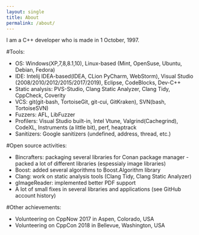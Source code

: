 ```yaml
---
layout: single
title: About
permalink: /about/
---
```

I am a C++ developer who is made in 1 October, 1997.

#Tools:
* OS: Windows(XP,7,8,8.1,10), Linux-based (Mint, OpenSuse, Ubuntu, Debian, Fedora)
* IDE: Intelij IDEA-based(IDEA, CLion PyCharm, WebStorm), Visual Studio (2008/2010/2012/2015/2017/2019), Eclipse, CodeBlocks, Dev-C++
* Static analysis: PVS-Studio, Clang Static Analyzer, Clang Tidy, CppCheck, Coverity
* VCS: git(git-bash, TortoiseGit, git-cui, GitKraken), SVN(bash, TortoiseSVN)
* Fuzzers: AFL, LibFuzzer
* Profilers: Visual Studio built-in, Intel Vtune, Valgrind(Cachegrind), CodeXL, Instruments (a little bit), perf, heaptrack
* Sanitizers: Google sanitizers (undefined, address, thread, etc.)

#Open source activities:
* Bincrafters: packaging several libraries for Conan package manager - packed a lot of different libraries (espessialy image libraries)
* Boost: added several algorithms to Boost.Algorithm library
* Clang: work on static analysis tools (Clang Tidy, Clang Static Analyzer)
* gImageReader: implemented better PDF support
* A lot of small fixes in several libraries and applications (see GitHub account history)

#Other achievements:
* Volunteering on CppNow 2017 in Aspen, Colorado, USA
* Volunteering on CppCon 2018 in Bellevue, Washington, USA
